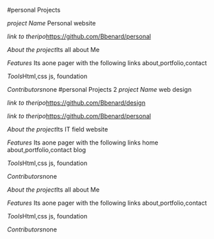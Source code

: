 #personal Projects

*project Name* Personal website

*link to theripo*https://github.com/Bbenard/personal

*About the project*Its all about Me

*Features* Its aone pager with the following links about,portfolio,contact

*Tools*Html,css js, foundation 

*Contributors*none
#personal Projects 2
*project Name* web design 

*link to theripo*https://github.com/Bbenard/design

*link to theripo*https://github.com/Bbenard/personal

*About the project*Its IT field website

*Features* Its aone pager with the following links home  about,portfolio,contact blog

*Tools*Html,css js, foundation 

*Contributors*none

*About the project*Its all about Me

*Features* Its aone pager with the following links about,portfolio,contact

*Tools*Html,css js, foundation 

*Contributors*none
